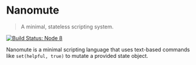 # Nanomute

> A minimal, stateless scripting system.

[![Build Status: Node 8](https://travis-ci.org/jtary/nanomute.svg?branch=master)](https://travis-ci.org/jtary/nanomute)

Nanomute is a minimal scripting language that uses text-based commands like `set(helpful, true)` to mutate a provided state object.